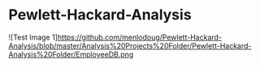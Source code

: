 # Pewlett-Hackard-Analysis
![Test Image 1]https://github.com/menlodoug/Pewlett-Hackard-Analysis/blob/master/Analysis%20Projects%20Folder/Pewlett-Hackard-Analysis%20Folder/EmployeeDB.png
